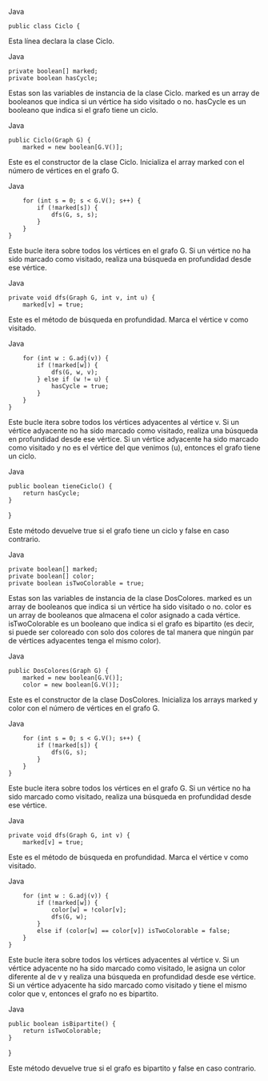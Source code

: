 Java

    public class Ciclo {
Esta línea declara la clase Ciclo.

Java

    private boolean[] marked;
    private boolean hasCycle;
Estas son las variables de instancia de la clase Ciclo. marked es un array de booleanos que indica si un vértice ha sido visitado o no. hasCycle es un booleano que indica si el grafo tiene un ciclo.

Java

    public Ciclo(Graph G) {
        marked = new boolean[G.V()];
Este es el constructor de la clase Ciclo. Inicializa el array marked con el número de vértices en el grafo G.

Java

        for (int s = 0; s < G.V(); s++) {
            if (!marked[s]) {
                dfs(G, s, s);
            }
        }
    }
Este bucle itera sobre todos los vértices en el grafo G. Si un vértice no ha sido marcado como visitado, realiza una búsqueda en profundidad desde ese vértice.

Java

    private void dfs(Graph G, int v, int u) {
        marked[v] = true;
Este es el método de búsqueda en profundidad. Marca el vértice v como visitado.

Java

        for (int w : G.adj(v)) {
            if (!marked[w]) {
                dfs(G, w, v);
            } else if (w != u) {
                hasCycle = true;
            }
        }
    }
Este bucle itera sobre todos los vértices adyacentes al vértice v. Si un vértice adyacente no ha sido marcado como visitado, realiza una búsqueda en profundidad desde ese vértice. Si un vértice adyacente ha sido marcado como visitado y no es el vértice del que venimos (u), entonces el grafo tiene un ciclo.

Java

    public boolean tieneCiclo() {
        return hasCycle;
    }
}

Este método devuelve true si el grafo tiene un ciclo y false en caso contrario.


Java

    private boolean[] marked;
    private boolean[] color;
    private boolean isTwoColorable = true;

Estas son las variables de instancia de la clase DosColores. marked es un array de booleanos que indica si un vértice ha sido visitado o no. color es un array de booleanos que almacena el color asignado a cada vértice. isTwoColorable es un booleano que indica si el grafo es bipartito (es decir, si puede ser coloreado con solo dos colores de tal manera que ningún par de vértices adyacentes tenga el mismo color).

Java

    public DosColores(Graph G) {
        marked = new boolean[G.V()];
        color = new boolean[G.V()];

Este es el constructor de la clase DosColores. Inicializa los arrays marked y color con el número de vértices en el grafo G.

Java

        for (int s = 0; s < G.V(); s++) {
            if (!marked[s]) {
                dfs(G, s);
            }
        }
    }

Este bucle itera sobre todos los vértices en el grafo G. Si un vértice no ha sido marcado como visitado, realiza una búsqueda en profundidad desde ese vértice.

Java

    private void dfs(Graph G, int v) {
        marked[v] = true;
Este es el método de búsqueda en profundidad. Marca el vértice v como visitado.

Java

        for (int w : G.adj(v)) {
            if (!marked[w]) {
                color[w] = !color[v];
                dfs(G, w);
            }
            else if (color[w] == color[v]) isTwoColorable = false;
        }
    }

Este bucle itera sobre todos los vértices adyacentes al vértice v. Si un vértice adyacente no ha sido marcado como visitado, le asigna un color diferente al de v y realiza una búsqueda en profundidad desde ese vértice. Si un vértice adyacente ha sido marcado como visitado y tiene el mismo color que v, entonces el grafo no es bipartito.

Java

    public boolean isBipartite() {
        return isTwoColorable;
    }
}

Este método devuelve true si el grafo es bipartito y false en caso contrario.
